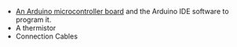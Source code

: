 - [An Arduino microcontroller board](https://store-usa.arduino.cc/collections/boards) and the Arduino IDE software to program it.
- A thermistor
- Connection Cables
